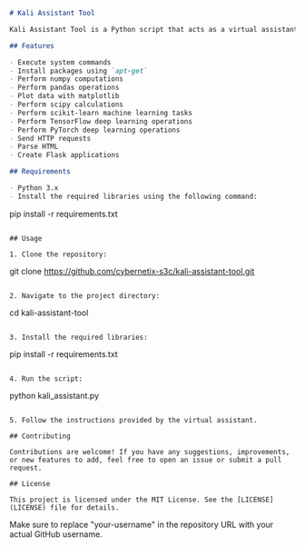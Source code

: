 

```markdown
# Kali Assistant Tool

Kali Assistant Tool is a Python script that acts as a virtual assistant for Kali Linux. It allows you to execute system commands, perform package installations, interact with the web, and more, using voice commands or text input.

## Features

- Execute system commands
- Install packages using `apt-get`
- Perform numpy computations
- Perform pandas operations
- Plot data with matplotlib
- Perform scipy calculations
- Perform scikit-learn machine learning tasks
- Perform TensorFlow deep learning operations
- Perform PyTorch deep learning operations
- Send HTTP requests
- Parse HTML
- Create Flask applications

## Requirements

- Python 3.x
- Install the required libraries using the following command:
  ```
  pip install -r requirements.txt
  ```

## Usage

1. Clone the repository:

   ```
   git clone https://github.com/cybernetix-s3c/kali-assistant-tool.git
   ```

2. Navigate to the project directory:

   ```
   cd kali-assistant-tool
   ```

3. Install the required libraries:

   ```
   pip install -r requirements.txt
   ```

4. Run the script:

   ```
   python kali_assistant.py
   ```

5. Follow the instructions provided by the virtual assistant.

## Contributing

Contributions are welcome! If you have any suggestions, improvements, or new features to add, feel free to open an issue or submit a pull request.

## License

This project is licensed under the MIT License. See the [LICENSE](LICENSE) file for details.
```

Make sure to replace "your-username" in the repository URL with your actual GitHub username.
